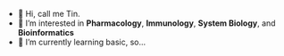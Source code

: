 - 👋 Hi, call me Tin.
- 👀 I’m interested in **Pharmacology**, **Immunology**, **System Biology**, and **Bioinformatics**
- 🌱 I’m currently learning basic, so...

<!---
lksingagerda/lksingagerda is a ✨ special ✨ repository because its `README.md` (this file) appears on your GitHub profile.
You can click the Preview link to take a look at your changes.
--->
